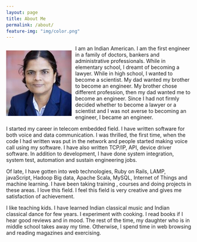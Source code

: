 ```yaml
---
layout: page
title: About Me
permalink: /about/
feature-img: "img/color.png"
---
```


<div class="boxed" style="width: 100%;">
	<p style="float: left; margin-right:10px;"><img src="/img/index_1.jpg" style="margin-bottom:0"/></p>
</div> 

<p style="text-align: left; margin-top:0;">
I am an Indian American. I am the first engineer in a family of doctors, bankers and administrative professionals. While in elementary school, I dreamt of becoming a lawyer. While in high school, I wanted to become a scientist. My dad wanted my brother to become an engineer. My brother chose different profession, then my dad wanted me to become an engineer. Since I had not firmly decided whether to become a lawyer or a scientist and I was not averse to becoming an engineer, I became an engineer. 

</p>
<p>
I started my career in telecom embedded field. I have written software for both voice and data communication. I was thrilled, the first time, when the code I had written was put in the network and people started making voice call using my software. I have also written TCP/IP, API, device driver software. In addition to development, I have done system integration, system test, automation and sustain engineering jobs.
</p>
<p>
Of late, I have gotten into web technologies,  Ruby on Rails, LAMP, javaScript, Hadoop Big data, Apache Scala, MySQL, Internet of Things and machine learning. I have been taking training , courses and doing projects in these areas. I love this field. I feel this field is very creative and gives me satisfaction of achievement. 
</p>
<p>
I like teaching kids. I have learned Indian classical music and Indian classical dance for few years. I experiment with cooking. I read books if I hear good reviews and in mood. The rest of the time, my daughter who is in middle school takes away my time. Otherwise, I spend time in web browsing and reading magazines and exercising.
</p>